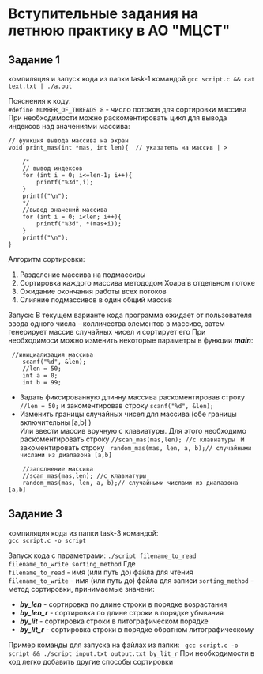 # Вступительные задания на летнюю практику в АО "МЦСТ"
## Задание 1  
компиляция и запуск кода из папки task-1 командой
```gcc script.c && cat text.txt | ./a.out```

Пояснения к коду:  
``` #define NUMBER_OF_THREADS 8 ``` - число потоков для сортировки массива  
При необходимости можно раскоментировать цикл для вывода индексов над значениями массива:
``` 
// функция вывода массива на экран
void print_mas(int *mas, int len){  // указатель на массив | >
    
    /*
    // вывод индексов
    for (int i = 0; i<=len-1; i++){
        printf("%3d",i);
    }
    printf("\n");
    */
    //вывод значений массива
    for (int i = 0; i<len; i++){
        printf("%3d", *(mas+i));
    }
    printf("\n");
}
```
Алгоритм сортировки:  
1. Разделение массива на подмассивы
2. Сортировка каждого массива метододом Хоара в отдельном потоке
3. Ожидание окончания работы всех потоков
4. Слияние подмассивов в один общий массив

Запуск:
В текущем варианте кода программа ожидает от пользователя ввода одного числа - колличества элементов в массиве, затем генерирует массив случайных чисел и сортирует его
При необходимоси можно изменить некоторые параметры в функции ___main___:
```
 //инициализация массива
    scanf("%d", &len);
    //len = 50;
    int a = 0;
    int b = 99;
``` 
* Задать фиксированную длинну массива раскоментировав строку ```//len = 50;``` и закоментировав строку ```scanf("%d", &len);```  
* Изменить границы случайных чисел для массива (обе границы включительны [a,b] )  
Или ввести массив вручную с клавиатуры. Для этого необходимо раскоментировать строку ```//scan_mas(mas,len); //с клавиатуры ``` и закоментировать строку ``` random_mas(mas, len, a, b);// случайными числами из диапазона [a,b]```
```
    //заполнение массива
    //scan_mas(mas,len); //с клавиатуры
    random_mas(mas, len, a, b);// случайными числами из диапазона [a,b]
```
## Задание 3
компиляция кода из папки task-3 командой:  
```gcc script.c -o script```

Запуск кода с параметрами:
```./script filename_to_read filename_to_write sorting_method```
Где  
```filename_to_read``` - имя (или путь до) файла для чтения  
```filename_to_write``` - имя (или путь до) файла для записи
```sorting_method``` - метод сортировки, принимаемые значени:
* ___by_len___ - сортировка по длине строки в порядке возрастания
* ___by_len_r___ - сортировка по длине строки в порядке убывания
* ___by_lit___ - сортировка строки в литографическом порядке
* ___by_lit_r___ - сортировка строки в порядке обратном литографическому  

Пример команды для запуска на файлах из папки:
``` gcc script.c -o script && ./script input.txt output.txt by_lit_r```
При необходимости в код легко добавить другие способы сортировки  